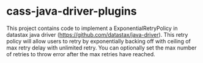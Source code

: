 # cass-java-driver-plugins


This project contains code to implement a ExponentialRetryPolicy in datastax java driver (https://github.com/datastax/java-driver). This retry policy will allow users to retry by exponentially backing off with ceiling of max retry delay with unlimited retry. You can optionally set the max number of retries to throw error after the max retries have reached.
